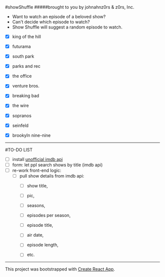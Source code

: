 #showShuffle
#####brought to you by johnahnz0rs & z0rs, Inc.

- Want to watch an episode of a beloved show?
- Can't decide which episode to watch?
- Show Shuffle will suggest a random episode to watch.




- [x] king of the hill
- [x] futurama
- [x] south park
- [x] parks and rec
- [x] the office
- [x] venture bros.
- [x] breaking bad
- [x] the wire
- [x] sopranos
- [x] seinfeld
- [x] brookyln nine-nine




---
#TO-DO LIST

- [ ] install [unofficial imdb api](https://www.npmjs.com/package/imdb-api)
- [ ] form: let ppl search shows by title (imdb api)
- [ ] re-work front-end logic: 
    - [ ] pull show details from imdb api: 
        - [ ] show title, 
        - [ ] pic, 
        - [ ] seasons, 
        - [ ] episodes per season, 
        - [ ] episode title, 
        - [ ] air date, 
        - [ ] episode length, 
        - [ ] etc. 






---
This project was bootstrapped with [Create React App](https://github.com/facebook/create-react-app).
